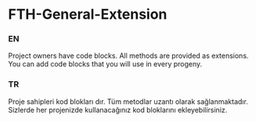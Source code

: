 # FTH-General-Extension
### EN
Project owners have code blocks. All methods are provided as extensions. You can add code blocks that you will use in every progeny.


### TR
Proje sahipleri kod blokları dır. Tüm metodlar uzantı olarak sağlanmaktadır. Sizlerde her projenizde kullanacağınız kod bloklarını ekleyebilirsiniz.

